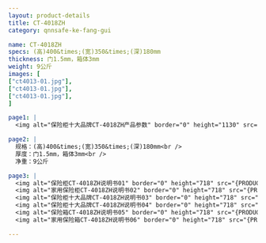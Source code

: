 ```yaml
---
layout: product-details
title: CT-4018ZH
category: qnnsafe-ke-fang-gui

name: CT-4018ZH
specs: (高)400&times;(宽)350&times;(深)180mm
thickness: 门1.5mm，箱体3mm
weight: 9公斤
images: [
["ct4013-01.jpg"],
["ct4013-01.jpg"],
["ct4013-01.jpg"],
]

page1: |
  <img alt="保险柜十大品牌CT-4018ZH产品参数" border="0" height="1130" src="{PRODUCT_IMAGES}twcps1.jpg" width="538" />

page2: |
  规格：(高)400&times;(宽)350&times;(深)180mm<br />
  厚度：门1.5mm，箱体3mm<br />
  净重：9公斤

page3: |
  <img alt="保险柜CT-4018ZH说明书01" border="0" height="718" src="{PRODUCT_IMAGES}ct-sm01.jpg" width="538" /><br />
  <img alt="家用保险柜CT-4018ZH说明书02" border="0" height="718" src="{PRODUCT_IMAGES}ct-sm02.jpg" width="538" /><br />
  <img alt="保险柜十大品牌CT-4018ZH说明书03" border="0" height="718" src="{PRODUCT_IMAGES}ct-sm03.jpg" width="538" /><br />
  <img alt="保险柜十大品牌CT-4018ZH说明书04" border="0" height="718" src="{PRODUCT_IMAGES}ct-sm04.jpg" width="538" /><br />
  <img alt="保险箱CT-4018ZH说明书05" border="0" height="718" src="{PRODUCT_IMAGES}ct-sm05.jpg" width="538" /><br />
  <img alt="家用保险箱CT-4018ZH说明书06" border="0" height="718" src="{PRODUCT_IMAGES}ct-sm06.jpg" width="538" />

---
```

